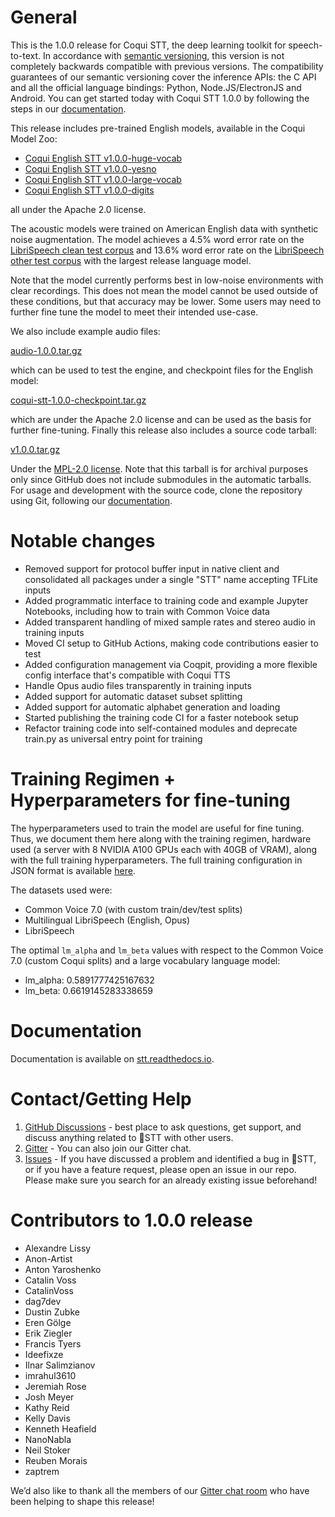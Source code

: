 # General

This is the 1.0.0 release for Coqui STT, the deep learning toolkit for speech-to-text. In accordance with [semantic versioning](https://semver.org/), this version is not completely backwards compatible with previous versions. The compatibility guarantees of our semantic versioning cover the inference APIs: the C API and all the official language bindings: Python, Node.JS/ElectronJS and Android. You can get started today with Coqui STT 1.0.0 by following the steps in our [documentation](https://stt.readthedocs.io/).

This release includes pre-trained English models, available in the Coqui Model Zoo:

 - [Coqui English STT v1.0.0-huge-vocab](https://coqui.ai/english/coqui/v1.0.0-huge-vocab)
 - [Coqui English STT v1.0.0-yesno](https://coqui.ai/english/coqui/v1.0.0-yesno)
 - [Coqui English STT v1.0.0-large-vocab](https://coqui.ai/english/coqui/v1.0.0-large-vocab)
 - [Coqui English STT v1.0.0-digits](https://coqui.ai/english/coqui/v1.0.0-digits)

all under the Apache 2.0 license.

The acoustic models were trained on American English data with synthetic noise augmentation. The model achieves a 4.5% word error rate on the [LibriSpeech clean test corpus](http://www.openslr.org/12) and 13.6% word error rate on the [LibriSpeech other test corpus](http://www.openslr.org/12) with the largest release language model.

Note that the model currently performs best in low-noise environments with clear recordings. This does not mean the model cannot be used outside of these conditions, but that accuracy may be lower. Some users may need to further fine tune the model to meet their intended use-case.

We also include example audio files:

[audio-1.0.0.tar.gz](https://github.com/coqui-ai/STT/releases/download/v1.0.0/audio-1.0.0.tar.gz)

which can be used to test the engine, and checkpoint files for the English model:

[coqui-stt-1.0.0-checkpoint.tar.gz](https://github.com/coqui-ai/STT/releases/download/v1.0.0/coqui-stt-1.0.0-checkpoint.tar.gz)

which are under the Apache 2.0 license and can be used as the basis for further fine-tuning. Finally this release also includes a source code tarball:

[v1.0.0.tar.gz](https://github.com/coqui-ai/STT/archive/v1.0.0.tar.gz)

Under the [MPL-2.0 license](https://www.mozilla.org/en-US/MPL/2.0/). Note that this tarball is for archival purposes only since GitHub does not include submodules in the automatic tarballs. For usage and development with the source code, clone the repository using Git, following our [documentation](https://stt.readthedocs.io/).


# Notable changes

 - Removed support for protocol buffer input in native client and consolidated all packages under a single "STT" name accepting TFLite inputs
 - Added programmatic interface to training code and example Jupyter Notebooks, including how to train with Common Voice data
 - Added transparent handling of mixed sample rates and stereo audio in training inputs
 - Moved CI setup to GitHub Actions, making code contributions easier to test
 - Added configuration management via Coqpit, providing a more flexible config interface that's compatible with Coqui TTS
 - Handle Opus audio files transparently in training inputs
 - Added support for automatic dataset subset splitting
 - Added support for automatic alphabet generation and loading
 - Started publishing the training code CI for a faster notebook setup
 - Refactor training code into self-contained modules and deprecate train.py as universal entry point for training

# Training Regimen + Hyperparameters for fine-tuning

The hyperparameters used to train the model are useful for fine tuning. Thus, we document them here along with the training regimen, hardware used (a server with 8 NVIDIA A100 GPUs each with 40GB of VRAM), along with the full training hyperparameters. The full training configuration in JSON format is available [here](https://gist.github.com/reuben/6ced6a8b41e3d0849dafb7cae301e905).

The datasets used were:
 - Common Voice 7.0 (with custom train/dev/test splits)
 - Multilingual LibriSpeech (English, Opus)
 - LibriSpeech

The optimal `lm_alpha` and `lm_beta` values with respect to the Common Voice 7.0 (custom Coqui splits) and a large vocabulary language model:

 - lm_alpha: 0.5891777425167632
 - lm_beta: 0.6619145283338659

# Documentation

Documentation is available on [stt.readthedocs.io](https://stt.readthedocs.io/).

# Contact/Getting Help

1. [GitHub Discussions](https://github.com/coqui-ai/STT/discussions/) - best place to ask questions, get support, and discuss anything related to 🐸STT with other users.
3. [Gitter](https://gitter.im/coqui-ai/) - You can also join our Gitter chat.
4. [Issues](https://github.com/coqui-ai/STT/issues) - If you have discussed a problem and identified a bug in 🐸STT, or if you have a feature request, please open an issue in our repo. Please make sure you search for an already existing issue beforehand!

# Contributors to 1.0.0 release

 - Alexandre Lissy
 - Anon-Artist
 - Anton Yaroshenko
 - Catalin Voss
 - CatalinVoss
 - dag7dev
 - Dustin Zubke
 - Eren Gölge
 - Erik Ziegler
 - Francis Tyers
 - Ideefixze
 - Ilnar Salimzianov
 - imrahul3610
 - Jeremiah Rose
 - Josh Meyer
 - Kathy Reid
 - Kelly Davis
 - Kenneth Heafield
 - NanoNabla
 - Neil Stoker
 - Reuben Morais
 - zaptrem

We’d also like to thank all the members of our [Gitter chat room](https://gitter.im/coqui-ai/STT) who have been helping to shape this release!
